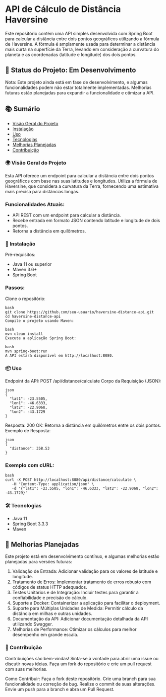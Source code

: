 # API de Cálculo de Distância Haversine
Este repositório contém uma API simples desenvolvida com Spring Boot para calcular a distância entre dois pontos geográficos utilizando a fórmula de Haversine. A fórmula é amplamente usada para determinar a distância mais curta na superfície da Terra, levando em consideração a curvatura do planeta e as coordenadas (latitude e longitude) dos dois pontos.

## 🚧 Status do Projeto: Em Desenvolvimento
Nota: Este projeto ainda está em fase de desenvolvimento, e algumas funcionalidades podem não estar totalmente implementadas. Melhorias futuras estão planejadas para expandir a funcionalidade e otimizar a API.

## 📚 Sumário
- [Visão Geral do Projeto](#visão-geral-do-projeto)
- [Instalação](#instalação)
- [Uso](#uso)
- [Tecnologias](#tecnologias)
- [Melhorias Planejadas](#melhorias-planejadas)
- [Contribuição](#contribuição)


### 🌍 Visão Geral do Projeto
Esta API oferece um endpoint para calcular a distância entre dois pontos geográficos com base nas suas latitudes e longitudes. Utiliza a fórmula de Haversine, que considera a curvatura da Terra, fornecendo uma estimativa mais precisa para distâncias longas.

### Funcionalidades Atuais:
- API REST com um endpoint para calcular a distância.
- Recebe entrada em formato JSON contendo latitude e longitude de dois pontos.
- Retorna a distância em quilômetros.
### 🚀 Instalação
Pré-requisitos:
- Java 11 ou superior
- Maven 3.6+
- Spring Boot
### Passos:
Clone o repositório:
```
bash
git clone https://github.com/seu-usuario/haversine-distance-api.git
cd haversine-distance-api
Compile o projeto usando Maven:
```
```
bash
mvn clean install
Execute a aplicação Spring Boot:
```
```
bash
mvn spring-boot:run
A API estará disponível em http://localhost:8080.
```
### 📦 Uso
Endpoint da API:
POST /api/distance/calculate
Corpo da Requisição (JSON):

```
json
{
  "lat1": -23.5505,
  "lon1": -46.6333,
  "lat2": -22.9068,
  "lon2": -43.1729
}
```
Resposta:
200 OK: Retorna a distância em quilômetros entre os dois pontos.
Exemplo de Resposta:

```
json
{
  "distance": 358.53
}
```
### Exemplo com cURL:
```
bash
curl -X POST http://localhost:8080/api/distance/calculate \
   -H "Content-Type: application/json" \
   -d '{"lat1": -23.5505, "lon1": -46.6333, "lat2": -22.9068, "lon2": -43.1729}'
```
### 🛠️ Tecnologias
- Java 11
- Spring Boot 3.3.3
- Maven
## 📝 Melhorias Planejadas
Este projeto está em desenvolvimento contínuo, e algumas melhorias estão planejadas para versões futuras:

1. Validação de Entrada: Adicionar validação para os valores de latitude e longitude.
2. Tratamento de Erros: Implementar tratamento de erros robusto com códigos de status HTTP adequados.
3. Testes Unitários e de Integração: Incluir testes para garantir a confiabilidade e precisão do cálculo.
4. Suporte a Docker: Containerizar a aplicação para facilitar o deployment.
5. Suporte para Múltiplas Unidades de Medida: Permitir cálculo da distância em milhas e outras unidades.
6. Documentação da API: Adicionar documentação detalhada da API utilizando Swagger.
7. Melhorias de Performance: Otimizar os cálculos para melhor desempenho em grande escala.
### 🤝 Contribuição
Contribuições são bem-vindas! Sinta-se à vontade para abrir uma issue ou discutir novas ideias. Faça um fork do repositório e crie um pull request com suas melhorias.

Como Contribuir:
Faça o fork deste repositório.
Crie uma branch para sua funcionalidade ou correção de bug.
Realize o commit de suas alterações.
Envie um push para a branch e abra um Pull Request.
